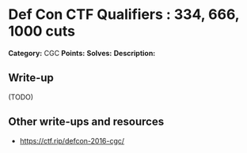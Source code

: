 # Def Con CTF Qualifiers : 334, 666, 1000 cuts

**Category:** CGC
**Points:**
**Solves:**
**Description:**



## Write-up

(TODO)

## Other write-ups and resources

* https://ctf.rip/defcon-2016-cgc/
